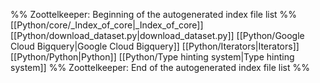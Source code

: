 %% Zoottelkeeper: Beginning of the autogenerated index file list  %%
 [[Python/core/_Index_of_core|_Index_of_core]]
 [[Python/download_dataset.py|download_dataset.py]]
 [[Python/Google Cloud Bigquery|Google Cloud Bigquery]]
 [[Python/Iterators|Iterators]]
 [[Python/Python|Python]]
 [[Python/Type hinting system|Type hinting system]]
%% Zoottelkeeper: End of the autogenerated index file list  %%

